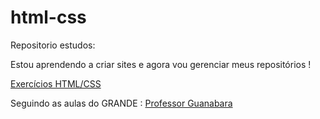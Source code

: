 # html-css
 Repositorio estudos:

 Estou aprendendo a criar sites e agora vou gerenciar meus repositórios !

 <a href="https://github.com/AlexandreHSilva/html-css">Exercícios HTML/CSS</a>

 
Seguindo as aulas do GRANDE : <a href="https://github.com/gustavoguanabara">Professor Guanabara</a>
